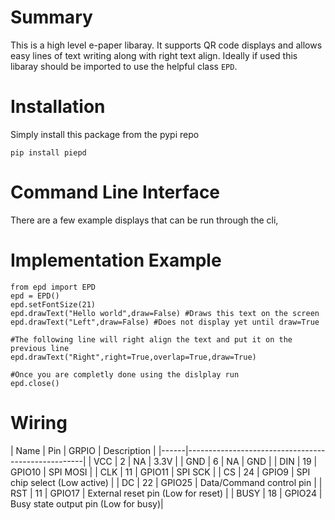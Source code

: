 # Summary

This is a high level e-paper libaray. It supports QR code displays and allows easy lines of text writing along with right text align. Ideally if used this libaray should be imported to use the helpful class `EPD`.

# Installation

Simply install this package from the pypi repo

    pip install piepd
	
# Command Line Interface

There are a few example displays that can be run through the cli,	

# Implementation Example

	from epd import EPD
	epd = EPD()
	epd.setFontSize(21)
	epd.drawText("Hello world",draw=False) #Draws this text on the screen
	epd.drawText("Left",draw=False) #Does not display yet until draw=True
	
	#The following line will right align the text and put it on the previous line
	epd.drawText("Right",right=True,overlap=True,draw=True)
	
	#Once you are completly done using the dislplay run
	epd.close()
# Wiring

| Name | Pin | GRPIO  | Description                         |
|------|----------------------------------------------------|
| VCC  | 2   | NA     | 3.3V                                |
| GND  | 6   | NA     | GND                                 |
| DIN  | 19  | GPIO10 | SPI MOSI                            |
| CLK  | 11  | GPIO11 | SPI SCK                             |
| CS   | 24  | GPIO9  | SPI chip select (Low active)        |
| DC   | 22  | GPIO25 | Data/Command control pin            |
| RST  | 11  | GPIO17 | External reset pin (Low for reset)  |
| BUSY | 18  | GPIO24 | Busy state output pin (Low for busy)|

